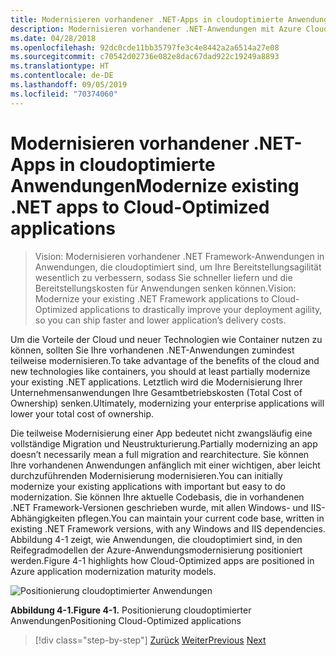 ```yaml
---
title: Modernisieren vorhandener .NET-Apps in cloudoptimierte Anwendungen
description: Modernisieren vorhandener .NET-Anwendungen mit Azure Cloud und Windows-Containern.
ms.date: 04/28/2018
ms.openlocfilehash: 92dc0cde11bb35797fe3c4e8442a2a6514a27e08
ms.sourcegitcommit: c70542d02736e082e8dac67dad922c19249a8893
ms.translationtype: HT
ms.contentlocale: de-DE
ms.lasthandoff: 09/05/2019
ms.locfileid: "70374060"
---
```

# <a name="modernize-existing-net-apps-to-cloud-optimized-applications"></a><span data-ttu-id="ee816-103">Modernisieren vorhandener .NET-Apps in cloudoptimierte Anwendungen</span><span class="sxs-lookup"><span data-stu-id="ee816-103">Modernize existing .NET apps to Cloud-Optimized applications</span></span>

> <span data-ttu-id="ee816-104">Vision: Modernisieren vorhandener .NET Framework-Anwendungen in Anwendungen, die cloudoptimiert sind, um Ihre Bereitstellungsagilität wesentlich zu verbessern, sodass Sie schneller liefern und die Bereitstellungskosten für Anwendungen senken können.</span><span class="sxs-lookup"><span data-stu-id="ee816-104">Vision: Modernize your existing .NET Framework applications to Cloud-Optimized applications to drastically improve your deployment agility, so you can ship faster and lower application’s delivery costs.</span></span>

<span data-ttu-id="ee816-105">Um die Vorteile der Cloud und neuer Technologien wie Container nutzen zu können, sollten Sie Ihre vorhandenen .NET-Anwendungen zumindest teilweise modernisieren.</span><span class="sxs-lookup"><span data-stu-id="ee816-105">To take advantage of the benefits of the cloud and new technologies like containers, you should at least partially modernize your existing .NET applications.</span></span> <span data-ttu-id="ee816-106">Letztlich wird die Modernisierung Ihrer Unternehmensanwendungen Ihre Gesamtbetriebskosten (Total Cost of Ownership) senken.</span><span class="sxs-lookup"><span data-stu-id="ee816-106">Ultimately, modernizing your enterprise applications will lower your total cost of ownership.</span></span>

<span data-ttu-id="ee816-107">Die teilweise Modernisierung einer App bedeutet nicht zwangsläufig eine vollständige Migration und Neustrukturierung.</span><span class="sxs-lookup"><span data-stu-id="ee816-107">Partially modernizing an app doesn’t necessarily mean a full migration and rearchitecture.</span></span> <span data-ttu-id="ee816-108">Sie können Ihre vorhandenen Anwendungen anfänglich mit einer wichtigen, aber leicht durchzuführenden Modernisierung modernisieren.</span><span class="sxs-lookup"><span data-stu-id="ee816-108">You can initially modernize your existing applications with important but easy to do modernization.</span></span> <span data-ttu-id="ee816-109">Sie können Ihre aktuelle Codebasis, die in vorhandenen .NET Framework-Versionen geschrieben wurde, mit allen Windows- und IIS-Abhängigkeiten pflegen.</span><span class="sxs-lookup"><span data-stu-id="ee816-109">You can maintain your current code base, written in existing .NET Framework versions, with any Windows and IIS dependencies.</span></span> <span data-ttu-id="ee816-110">Abbildung 4-1 zeigt, wie Anwendungen, die cloudoptimiert sind, in den Reifegradmodellen der Azure-Anwendungsmodernisierung positioniert werden.</span><span class="sxs-lookup"><span data-stu-id="ee816-110">Figure 4-1 highlights how Cloud-Optimized apps are positioned in Azure application modernization maturity models.</span></span>

![Positionierung cloudoptimierter Anwendungen](./media/image1.png)

<span data-ttu-id="ee816-112">**Abbildung 4-1.**</span><span class="sxs-lookup"><span data-stu-id="ee816-112">**Figure 4-1.**</span></span> <span data-ttu-id="ee816-113">Positionierung cloudoptimierter Anwendungen</span><span class="sxs-lookup"><span data-stu-id="ee816-113">Positioning Cloud-Optimized applications</span></span>

>[!div class="step-by-step"]
><span data-ttu-id="ee816-114">[Zurück](../migrate-your-relational-databases-to-azure.md)
>[Weiter](reasons-to-modernize-existing-net-apps-to-cloud-optimized-applications.md)</span><span class="sxs-lookup"><span data-stu-id="ee816-114">[Previous](../migrate-your-relational-databases-to-azure.md)
[Next](reasons-to-modernize-existing-net-apps-to-cloud-optimized-applications.md)</span></span>
